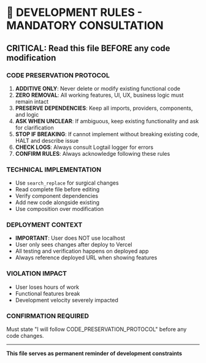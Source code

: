 # 🚨 DEVELOPMENT RULES - MANDATORY CONSULTATION

## CRITICAL: Read this file BEFORE any code modification

### CODE PRESERVATION PROTOCOL

1. **ADDITIVE ONLY**: Never delete or modify existing functional code
2. **ZERO REMOVAL**: All working features, UI, UX, business logic must remain intact
3. **PRESERVE DEPENDENCIES**: Keep all imports, providers, components, and logic
4. **ASK WHEN UNCLEAR**: If ambiguous, keep existing functionality and ask for clarification
5. **STOP IF BREAKING**: If cannot implement without breaking existing code, HALT and describe issue
6. **CHECK LOGS**: Always consult Logtail logger for errors
7. **CONFIRM RULES**: Always acknowledge following these rules

### TECHNICAL IMPLEMENTATION

- Use `search_replace` for surgical changes
- Read complete file before editing
- Verify component dependencies
- Add new code alongside existing
- Use composition over modification

### DEPLOYMENT CONTEXT

- **IMPORTANT**: User does NOT use localhost
- User only sees changes after deploy to Vercel
- All testing and verification happens on deployed app
- Always reference deployed URL when showing features

### VIOLATION IMPACT

- User loses hours of work
- Functional features break
- Development velocity severely impacted

### CONFIRMATION REQUIRED

Must state "I will follow CODE_PRESERVATION_PROTOCOL" before any code changes.

---

**This file serves as permanent reminder of development constraints**